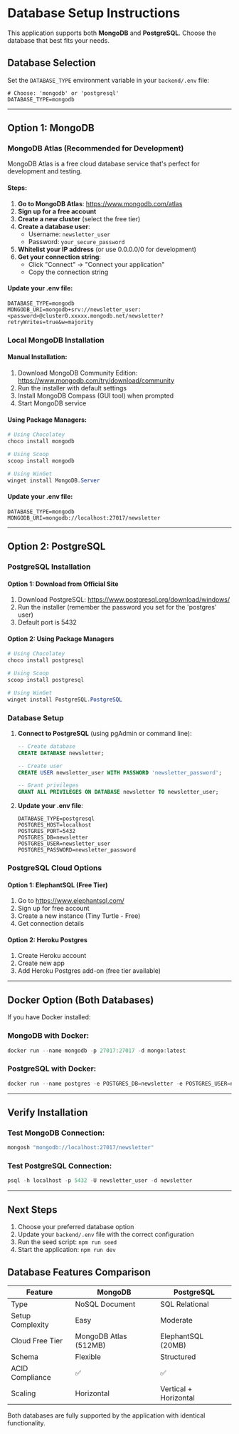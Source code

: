 # Database Setup Instructions

This application supports both **MongoDB** and **PostgreSQL**. Choose the database that best fits your needs.

## Database Selection

Set the `DATABASE_TYPE` environment variable in your `backend/.env` file:

```env
# Choose: 'mongodb' or 'postgresql'
DATABASE_TYPE=mongodb
```

---

## Option 1: MongoDB

### MongoDB Atlas (Recommended for Development)

MongoDB Atlas is a free cloud database service that's perfect for development and testing.

#### Steps:

1. **Go to MongoDB Atlas**: https://www.mongodb.com/atlas
2. **Sign up for a free account**
3. **Create a new cluster** (select the free tier)
4. **Create a database user**:
   - Username: `newsletter_user`
   - Password: `your_secure_password`
5. **Whitelist your IP address** (or use 0.0.0.0/0 for development)
6. **Get your connection string**:
   - Click "Connect" → "Connect your application"
   - Copy the connection string

#### Update your .env file:
```env
DATABASE_TYPE=mongodb
MONGODB_URI=mongodb+srv://newsletter_user:<password>@cluster0.xxxxx.mongodb.net/newsletter?retryWrites=true&w=majority
```

### Local MongoDB Installation

#### Manual Installation:
1. Download MongoDB Community Edition: https://www.mongodb.com/try/download/community
2. Run the installer with default settings
3. Install MongoDB Compass (GUI tool) when prompted
4. Start MongoDB service

#### Using Package Managers:
```powershell
# Using Chocolatey
choco install mongodb

# Using Scoop
scoop install mongodb

# Using WinGet
winget install MongoDB.Server
```

#### Update your .env file:
```env
DATABASE_TYPE=mongodb
MONGODB_URI=mongodb://localhost:27017/newsletter
```

---

## Option 2: PostgreSQL

### PostgreSQL Installation

#### Option 1: Download from Official Site
1. Download PostgreSQL: https://www.postgresql.org/download/windows/
2. Run the installer (remember the password you set for the 'postgres' user)
3. Default port is 5432

#### Option 2: Using Package Managers
```powershell
# Using Chocolatey
choco install postgresql

# Using Scoop
scoop install postgresql

# Using WinGet
winget install PostgreSQL.PostgreSQL
```

### Database Setup

1. **Connect to PostgreSQL** (using pgAdmin or command line):
   ```sql
   -- Create database
   CREATE DATABASE newsletter;
   
   -- Create user
   CREATE USER newsletter_user WITH PASSWORD 'newsletter_password';
   
   -- Grant privileges
   GRANT ALL PRIVILEGES ON DATABASE newsletter TO newsletter_user;
   ```

2. **Update your .env file**:
   ```env
   DATABASE_TYPE=postgresql
   POSTGRES_HOST=localhost
   POSTGRES_PORT=5432
   POSTGRES_DB=newsletter
   POSTGRES_USER=newsletter_user
   POSTGRES_PASSWORD=newsletter_password
   ```

### PostgreSQL Cloud Options

#### Option 1: ElephantSQL (Free Tier)
1. Go to https://www.elephantsql.com/
2. Sign up for free account
3. Create a new instance (Tiny Turtle - Free)
4. Get connection details

#### Option 2: Heroku Postgres
1. Create Heroku account
2. Create new app
3. Add Heroku Postgres add-on (free tier available)

---

## Docker Option (Both Databases)

If you have Docker installed:

### MongoDB with Docker:
```powershell
docker run --name mongodb -p 27017:27017 -d mongo:latest
```

### PostgreSQL with Docker:
```powershell
docker run --name postgres -e POSTGRES_DB=newsletter -e POSTGRES_USER=newsletter_user -e POSTGRES_PASSWORD=newsletter_password -p 5432:5432 -d postgres:latest
```

---

## Verify Installation

### Test MongoDB Connection:
```powershell
mongosh "mongodb://localhost:27017/newsletter"
```

### Test PostgreSQL Connection:
```powershell
psql -h localhost -p 5432 -U newsletter_user -d newsletter
```

---

## Next Steps

1. Choose your preferred database option
2. Update your `backend/.env` file with the correct configuration
3. Run the seed script: `npm run seed`
4. Start the application: `npm run dev`

## Database Features Comparison

| Feature | MongoDB | PostgreSQL |
|---------|---------|------------|
| Type | NoSQL Document | SQL Relational |
| Setup Complexity | Easy | Moderate |
| Cloud Free Tier | MongoDB Atlas (512MB) | ElephantSQL (20MB) |
| Schema | Flexible | Structured |
| ACID Compliance | ✅ | ✅ |
| Scaling | Horizontal | Vertical + Horizontal |

Both databases are fully supported by the application with identical functionality.
